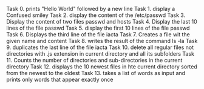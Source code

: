 Task 0. prints "Hello World" followed by a new line 
Task 1. display a Confused smiley
Task 2. display the content of the /etc/passwd
Task 3. Display the content of two files passwd and hosts
Task 4. Display the last 10 lines of the file passwd
Task 5. display the first 10 lines of the file passwd
Task 6. Displays the third line of the file iacta
Task 7. Creates a file wit the given name and content
Task 8. writes the result of the command ls -la
Task 9. duplicates the last line of the file iacta
Task 10. delete all regular files not directories with .js extension in current directory and all its subfolders
Task 11. Counts the number of directories and sub-directories in the current directory
Task 12. displays the 10 newest files in hte current directory sorted from the newest to the oldest
Task 13. takes a list of words as input and prints only words that appear exactly once
